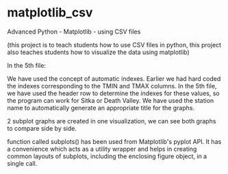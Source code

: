# matplotlib_csv
Advanced Python - Matplotlib - using CSV files

(this project is to teach students how to use CSV files in python, 
this project also teaches students how to visualize the data using matplotlib)


In the 5th file:  

We have used the concept of automatic indexes. Earlier we had hard coded the indexes corresponding to the TMIN and TMAX columns. In the 5th file, we have used the header row to determine the indexes for these values, so the program can work
for Sitka or Death Valley. We have used the station name to automatically generate an appropriate title for the graphs.

2 subplot graphs are created in one visualization, we can see both graphs to compare side by side.

function called subplots() has been used from Matplotlib's pyplot API. It has a convenience which acts as a
utility wrapper and helps in creating common layouts of subplots, including the enclosing figure object, in a single call.

